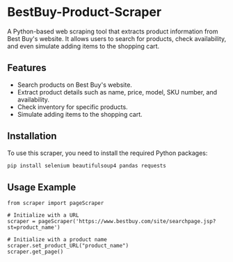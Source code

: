 # BestBuy-Product-Scraper

A Python-based web scraping tool that extracts product information from Best Buy's website. It allows users to search for products, check availability, and even simulate adding items to the shopping cart.

## Features
- Search products on Best Buy's website.
- Extract product details such as name, price, model, SKU number, and availability.
- Check inventory for specific products.
- Simulate adding items to the shopping cart.

## Installation

To use this scraper, you need to install the required Python packages:

```bash
pip install selenium beautifulsoup4 pandas requests
```
## Usage Example
```
from scraper import pageScraper

# Initialize with a URL
scraper = pageScraper('https://www.bestbuy.com/site/searchpage.jsp?st=product_name')

# Initialize with a product name
scraper.set_product_URL("product_name")
scraper.get_page()
```
